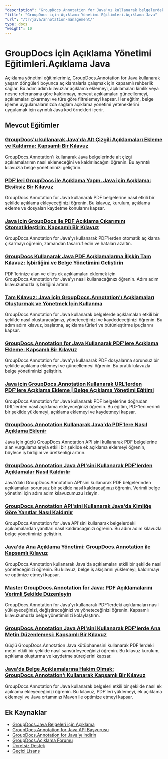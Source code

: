 ```yaml
---
"description": "GroupDocs.Annotation for Java'yı kullanarak belgelerdeki açıklamaları ekleme, kaldırma, güncelleme ve yönetmeye ilişkin kapsamlı eğitimler."
"title": "GroupDocs için Açıklama Yönetimi Eğitimleri.Açıklama Java"
"url": "/tr/java/annotation-management/"
type: docs
"weight": 10
---
```


# GroupDocs için Açıklama Yönetimi Eğitimleri.Açıklama Java

Açıklama yönetimi eğitimlerimiz, GroupDocs.Annotation for Java kullanarak yaşam döngüleri boyunca açıklamalarla çalışmak için kapsamlı rehberlik sağlar. Bu adım adım kılavuzlar açıklama eklemeyi, açıklamaları kimlik veya nesne referansına göre kaldırmayı, mevcut açıklamaları güncellemeyi, açıklamaları çıkarmayı ve türe göre filtrelemeyi kapsar. Her eğitim, belge işleme uygulamalarınızda sağlam açıklama yönetimi yeteneklerini uygulamak için ayrıntılı Java kod örnekleri içerir.

## Mevcut Eğitimler

### [GroupDocs'u kullanarak Java'da Alt Çizgili Açıklamaları Ekleme ve Kaldırma: Kapsamlı Bir Kılavuz](./java-groupdocs-annotate-add-remove-underline/)
GroupDocs.Annotation'ı kullanarak Java belgelerinde alt çizgi açıklamalarının nasıl ekleneceğini ve kaldırılacağını öğrenin. Bu ayrıntılı kılavuzla belge yönetiminizi geliştirin.

### [PDF'leri GroupDocs ile Açıklama Yapın. Java için Açıklama: Eksiksiz Bir Kılavuz](./annotate-pdfs-groupdocs-annotation-java-guide/)
GroupDocs.Annotation for Java kullanarak PDF belgelerine nasıl etkili bir şekilde açıklama ekleyeceğinizi öğrenin. Bu kılavuz, kurulum, açıklama ekleme ve dosyaları kaydetme konularını kapsar.

### [Java için GroupDocs ile PDF Açıklama Çıkarımını Otomatikleştirin: Kapsamlı Bir Kılavuz](./automate-pdf-annotation-extraction-groupdocs-java/)
GroupDocs.Annotation for Java'yı kullanarak PDF'lerden otomatik açıklama çıkarmayı öğrenin, zamandan tasarruf edin ve hataları azaltın.

### [GroupDocs Kullanarak Java PDF Açıklamalarına İlişkin Tam Kılavuz: İşbirliğini ve Belge Yönetimini Geliştirin](./java-pdf-annotation-groupdocs-guide/)
PDF'lerinize alan ve elips ek açıklamaları eklemek için GroupDocs.Annotation for Java'yı nasıl kullanacağınızı öğrenin. Adım adım kılavuzumuzla iş birliğini artırın.

### [Tam Kılavuz: Java için GroupDocs.Annotation'ı Açıklamaları Oluşturmak ve Yönetmek İçin Kullanma](./annotations-groupdocs-annotation-java-tutorial/)
GroupDocs.Annotation for Java kullanarak belgelerde açıklamaları etkili bir şekilde nasıl oluşturacağınızı, yöneteceğinizi ve kaydedeceğinizi öğrenin. Bu adım adım kılavuz, başlatma, açıklama türleri ve bütünleştirme ipuçlarını kapsar.

### [GroupDocs.Annotation for Java Kullanarak PDF'lere Açıklama Ekleme: Kapsamlı Bir Kılavuz](./annotate-pdfs-groupdocs-annotation-java/)
GroupDocs.Annotation for Java'yı kullanarak PDF dosyalarına sorunsuz bir şekilde açıklama eklemeyi ve güncellemeyi öğrenin. Bu pratik kılavuzla belge yönetiminizi geliştirin.

### [Java için GroupDocs.Annotation Kullanarak URL'lerden PDF'lere Açıklama Ekleme | Belge Açıklama Yönetimi Eğitimi](./annotate-pdfs-from-urls-groupdocs-java/)
GroupDocs.Annotation for Java kullanarak PDF belgelerine doğrudan URL'lerden nasıl açıklama ekleyeceğinizi öğrenin. Bu eğitim, PDF'leri verimli bir şekilde yüklemeyi, açıklama eklemeyi ve kaydetmeyi kapsar.

### [GroupDocs.Annotation Kullanarak Java'da PDF'lere Nasıl Açıklama Eklenir](./java-pdf-annotation-groupdocs-java/)
Java için güçlü GroupDocs.Annotation API'sini kullanarak PDF belgelerine alan vurgulamalarıyla etkili bir şekilde ek açıklama eklemeyi öğrenin, böylece iş birliğini ve üretkenliği artırın.

### [GroupDocs.Annotation Java API'sini Kullanarak PDF'lerden Açıklamalar Nasıl Kaldırılır](./groupdocs-annotation-java-remove-pdf-annotations/)
Java'daki GroupDocs.Annotation API'sini kullanarak PDF belgelerinden açıklamaları sorunsuz bir şekilde nasıl kaldıracağınızı öğrenin. Verimli belge yönetimi için adım adım kılavuzumuzu izleyin.

### [GroupDocs.Annotation API'sini Kullanarak Java'da Kimliğe Göre Yanıtlar Nasıl Kaldırılır](./java-groupdocs-annotation-remove-replies-by-id/)
GroupDocs.Annotation for Java API'sini kullanarak belgelerdeki açıklamalardan yanıtları nasıl kaldıracağınızı öğrenin. Bu adım adım kılavuzla belge yönetiminizi geliştirin.

### [Java'da Ana Açıklama Yönetimi: GroupDocs.Annotation ile Kapsamlı Kılavuz](./groupdocs-annotation-java-manage-documents/)
GroupDocs.Annotation kullanarak Java'da açıklamaları etkili bir şekilde nasıl yöneteceğinizi öğrenin. Bu kılavuz, belge iş akışlarını yüklemeyi, kaldırmayı ve optimize etmeyi kapsar.

### [Master GroupDocs.Annotation for Java: PDF Açıklamalarını Verimli Şekilde Düzenleyin](./groupdocs-annotation-java-modify-pdf-annotations/)
GroupDocs.Annotation for Java'yı kullanarak PDF'lerdeki açıklamaları nasıl yükleyeceğinizi, değiştireceğinizi ve yöneteceğinizi öğrenin. Kapsamlı kılavuzumuzla belge yönetiminizi kolaylaştırın.

### [GroupDocs.Annotation Java API'sini Kullanarak PDF'lerde Ana Metin Düzenlemesi: Kapsamlı Bir Kılavuz](./groupdocs-annotation-java-text-redaction-tutorial/)
Güçlü GroupDocs.Annotation Java kütüphanesini kullanarak PDF'lerdeki metni etkili bir şekilde nasıl sansürleyeceğinizi öğrenin. Bu kılavuz kurulum, açıklama oluşturma ve kaydetme süreçlerini kapsar.

### [Java'da Belge Açıklamalarına Hakim Olmak: GroupDocs.Annotation'ı Kullanarak Kapsamlı Bir Kılavuz](./mastering-document-annotation-groupdocs-java/)
GroupDocs.Annotation for Java kullanarak belgeleri etkili bir şekilde nasıl ek açıklama ekleyeceğinizi öğrenin. Bu kılavuz, PDF'leri yüklemeyi, ek açıklama eklemeyi ve Java ortamınızı Maven ile optimize etmeyi kapsar.

## Ek Kaynaklar

- [GroupDocs.Java Belgeleri için Açıklama](https://docs.groupdocs.com/annotation/java/)
- [GroupDocs.Annotation for Java API Başvurusu](https://reference.groupdocs.com/annotation/java/)
- [GroupDocs.Annotation for Java'yı indirin](https://releases.groupdocs.com/annotation/java/)
- [GroupDocs.Açıklama Forumu](https://forum.groupdocs.com/c/annotation)
- [Ücretsiz Destek](https://forum.groupdocs.com/)
- [Geçici Lisans](https://purchase.groupdocs.com/temporary-license/)